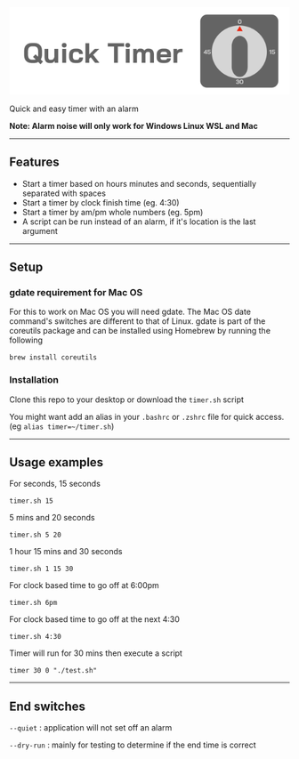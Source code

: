 ![Quick Timer](./img/quick_timer.png)

Quick and easy timer with an alarm

**Note: Alarm noise will only work for Windows Linux WSL and Mac**

---

## Features
- Start a timer based on hours minutes and seconds, sequentially separated
  with spaces
- Start a timer by clock finish time (eg. 4:30)
- Start a timer by am/pm whole numbers (eg. 5pm)
- A script can be run instead of an alarm, if it's location is the last
  argument
---

## Setup

### gdate requirement for Mac OS
For this to work on Mac OS you will need gdate. The Mac OS date command's
switches are different to that of Linux. gdate is part of the
coreutils package and can be installed using Homebrew by running the following
```
brew install coreutils
```

### Installation

Clone this repo to your desktop or download the `timer.sh` script

You might want add an alias in your `.bashrc` or `.zshrc` file for quick
access. (eg `alias timer=~/timer.sh`)

---

## Usage examples
For seconds, 15 seconds
```
timer.sh 15
```

5 mins and 20 seconds
```
timer.sh 5 20
```

1 hour 15 mins and 30 seconds
```
timer.sh 1 15 30
```

For clock based time to go off at 6:00pm
```
timer.sh 6pm
```

For clock based time to go off at the next 4:30
```
timer.sh 4:30
```

Timer will run for 30 mins then execute a script
```
timer 30 0 "./test.sh"
```

---
## End switches
`--quiet` : application will not set off an alarm

`--dry-run` : mainly for testing to determine if the end time is correct

